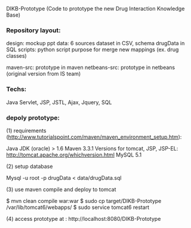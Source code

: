 DIKB-Prototype (Code to prototype the new Drug Interaction Knowledge Base)

### Repository layout:

design: mockup ppt
data: 6 sources dataset in CSV, schema drugData in SQL
scripts: python script purpose for merge new mappings (ex. drug classes)

maven-src: prototype in maven 
netbeans-src: prototype in netbeans (original version from IS team)

### Techs:

Java Servlet, JSP, JSTL, Ajax, Jquery, SQL


### depoly prototype:

(1) requirements (http://www.tutorialspoint.com/maven/maven_environment_setup.htm):

Java JDK (oracle) > 1.6
Maven 3.3.1
Versions for tomcat, JSP, JSP-EL: http://tomcat.apache.org/whichversion.html
MySQL 5.1

(2) setup database

Mysql -u root -p drugData < data/drugData.sql

(3) use maven compile and deploy to tomcat

$ mvn clean compile war:war
$ sudo cp target/DIKB-Prototype /var/lib/tomcat6/webapps/
$ sudo service tomcat6 restart

(4) access prototype at : http://localhost:8080/DIKB-Prototype